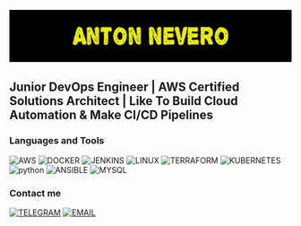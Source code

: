 ![Header](https://github.com/antonnevero/antonnevero/blob/main/assets/banner.png)

## Junior DevOps Engineer | AWS Certified Solutions Architect | Like To Build Cloud Automation & Make CI/CD Pipelines

### Languages and Tools
![AWS](https://img.shields.io/badge/-AWS-000000?style=plastic&logo=amazon&logoColor=eaed0b)
![DOCKER](https://img.shields.io/badge/-DOCKER-000000?style=plastic&logo=docker&logoColor=eaed0b)
![JENKINS](https://img.shields.io/badge/-JENKINS-000000?style=plastic&logo=jenkins&logoColor=eaed0b)
![LINUX](https://img.shields.io/badge/-LINUX-000000?style=plastic&logo=linux&logoColor=eaed0b)
![TERRAFORM](https://img.shields.io/badge/-TERRAFORM-000000?style=plastic&logo=terraform&logoColor=eaed0b)
![KUBERNETES](https://img.shields.io/badge/-KUBERNETES-000000?style=plastic&logo=kubernetes&logoColor=eaed0b)
![python](https://img.shields.io/badge/-PYTHON-000000?style=plastic&logo=python&logoColor=eaed0b)
![ANSIBLE](https://img.shields.io/badge/-ANSIBLE-000000?style=plastic&logo=ansible&logoColor=eaed0b)
![MYSQL](https://img.shields.io/badge/-SQL-000000?style=plastic&logo=mysql&logoColor=eaed0b)

### Contact me
[![TELEGRAM](https://img.shields.io/badge/-TELEGRAM-000000?style=plastic&logo=telegram&logoColor=eaed0b)](https://t.me/anton_nevero)
[![EMAIL](https://img.shields.io/badge/-EMAIL-000000?style=plastic&logo=gmail&logoColor=eaed0b)](mailto:nevero.anton@gmail.com)
